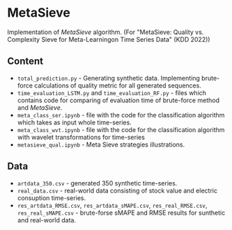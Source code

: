 # MetaSieve



Implementation of _MetaSieve_ algorithm.
(For "MetaSieve: Quality vs. Complexity Sieve for Meta-Learningon Time Series Data" (KDD 2022))



## Content

- `total_prediction.py` - Generating synthetic data. Implementing brute-force calculations of quality metric for all generated sequences.
- `time_evaluation_LSTM.py` and `time_evaluation_RF.py` - files which contains code for comparing of evaluation time of brute-force method and _MetaSieve_.
- `meta_class_ser.ipynb` - file with the code for the classification algorithm which takes as input whole time-series.
- `meta_class_wvt.ipynb` - file with the code for the classification algorithm with wavelet transformations for time-series
- `metasieve_qual.ipynb` - Meta Sieve strategies illustrations.

## Data


- `artdata_350.csv` - generated 350 synthetic time-series.
- `real_data.csv` - real-world data consisting of stock value and electric consuption time-series.
- `res_artdata_RMSE.csv`, `res_artdata_sMAPE.csv`, `res_real_RMSE.csv`, `res_real_sMAPE.csv` - brute-forse sMAPE and RMSE results for sunthetic and real-world data.